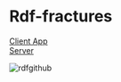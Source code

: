 # Rdf-fractures

[Client App](https://github.com/sgr-0007/Rdf-fractures/tree/main/frontend)  
[Server](https://github.com/sgr-0007/Rdf-fractures/tree/main/backend)


![rdfgithub](https://github.com/user-attachments/assets/3bba979f-8bab-4408-b58c-41689912753c)
